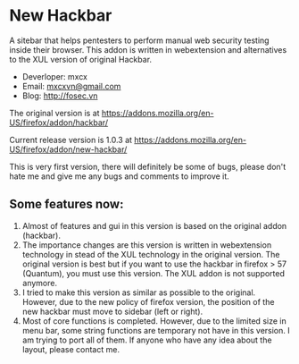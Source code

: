 # New Hackbar
A sitebar that helps pentesters to perform manual web security testing inside their browser. This addon is written in webextension and alternatives to the XUL version of original Hackbar.

* Deverloper: mxcx
* Email: mxcxvn@gmail.com
* Blog: http://fosec.vn

The original version is at https://addons.mozilla.org/en-US/firefox/addon/hackbar/

Current release version is 1.0.3 at https://addons.mozilla.org/en-US/firefox/addon/new-hackbar/

This is very first version, there will definitely be some of bugs, please don't hate me and give me any bugs and comments to improve it.

## Some features now:
1. Almost of features and gui in this version is based on the original addon (hackbar).
2. The importance changes are this version is written in webextension technology in stead of the XUL technology in the original version. The original version is best but if you want to use the hackbar in firefox > 57 (Quantum), you must use this version. The XUL addon is not supported anymore.
3. I tried to make this version as similar as possible to the original. However, due to the new policy of firefox version, the position of the new hackbar must move to sidebar (left or right).
4. Most of core functions is completed. However, due to the limited size in menu bar, some string functions are temporary not have in this version. I am trying to port all of them. If anyone who have any idea about the layout, please contact me.
